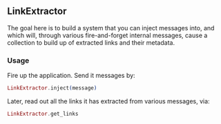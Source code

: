 ## LinkExtractor

The goal here is to build a system that you can inject messages into, and which
will, through various fire-and-forget internal messages, cause a collection to
build up of extracted links and their metadata.

### Usage

Fire up the application.  Send it messages by:

```elixir
LinkExtractor.inject(message)
```

Later, read out all the links it has extracted from various messages, via:

```elixir
LinkExtractor.get_links
```
